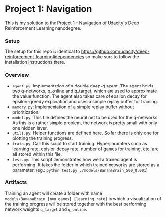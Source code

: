 [//]: # (Image References)

[image1]: https://user-images.githubusercontent.com/10624937/42135619-d90f2f28-7d12-11e8-8823-82b970a54d7e.gif "Trained Agent"

# Project 1: Navigation
This is my solution to the Project 1 - Navigation of Udacity's Deep Reinforcement Learning nanodegree.

### Setup
The setup for this repo is identical to https://github.com/udacity/deep-reinforcement-learning#dependencies so make sure to follow the installation instructions there.

### Overview
* `agent.py`: Implementation of a double deep-q agent. The agent holds two q-networks, q_online and q_target, which are used to approximate the value function. The agent also takes care of epsilon decay for epsilon-greedy exploration and uses a simple replay buffer for training.
* `memory.py`: Implementation of a simple replay buffer without prioritization.
* `model.py`: This file defines the neural net to be used for the q-networks. As this is a rather simple problem, the network is pretty small with only one hidden layer.
* `utils.py`: Helper functions are defined here. So far there is only one for plotting the training progress.
* `train.py`: Call this script to start training. Hyperparamters such as learning rate, epislon decay rate, number of games for training, etc. are all stored within this file.
* `test.py`: This script demonstrates how well a trained agent is performing. It takes the folder in which trained networks are stored as a parameter. (eg.: `python test.py ./models/BananaBrain_500_0.001`)

### Artifacts
Training an agent will create a folder with name `models/BananaBrain_[num_games]_[learning_rate]` in which a visualization of the training progress will be stored together with the best performing network weights `q_target` and `q_online`.


